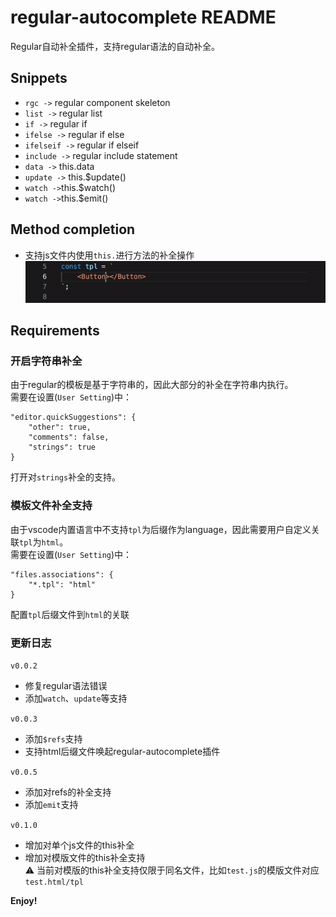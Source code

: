 # regular-autocomplete README

Regular自动补全插件，支持regular语法的自动补全。

## Snippets

- `rgc ->` regular component skeleton
- `list ->` regular list
- `if ->` regular if
- `ifelse ->` regular if else
- `ifelseif ->` regular if elseif
- `include ->` regular include statement
- `data ->` this.data
- `update ->` this.$update()
- `watch ->`this.$watch()
- `watch ->`this.$emit()

## Method completion
- 支持js文件内使用`this.`进行方法的补全操作
![this补全操作](image/this-completion.gif)

## Requirements

### 开启字符串补全
由于regular的模板是基于字符串的，因此大部分的补全在字符串内执行。  
需要在设置(`User Setting`)中：
```
"editor.quickSuggestions": {
    "other": true,
    "comments": false,
    "strings": true
}
```
打开对`strings`补全的支持。

### 模板文件补全支持  
由于vscode内置语言中不支持`tpl`为后缀作为language，因此需要用户自定义关联`tpl`为`html`。  
需要在设置(`User Setting`)中：
```
"files.associations": {
    "*.tpl": "html"
}
```
配置`tpl`后缀文件到`html`的关联

### 更新日志
`v0.0.2`  
- 修复regular语法错误
- 添加`watch`、`update`等支持

`v0.0.3`  
- 添加`$refs`支持
- 支持html后缀文件唤起regular-autocomplete插件

`v0.0.5`  
- 添加对refs的补全支持
- 添加`emit`支持  

`v0.1.0`  
- 增加对单个js文件的this补全
- 增加对模版文件的this补全支持  
⚠️ 当前对模版的this补全支持仅限于同名文件，比如`test.js`的模版文件对应`test.html/tpl`  

**Enjoy!**
